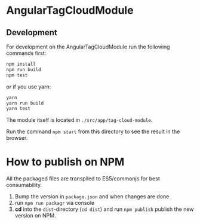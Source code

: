 # AngularTagCloudModule

## Development
For development on the AngularTagCloudModule run the following commands first:

```bash
npm install
npm run build
npm test
```

or if you use yarn:

```bash
yarn
yarn run build
yarn test
```

The module itself is located in `./src/app/tag-cloud-module`.

Run the command `npm start` from this directory to see the result in the browser.

# How to publish on NPM

All the packaged files are transpiled to ES5/commonjs for best consumability.
1. Bump the version in `package.json` and when changes are done
2. run `npm run packagr` via console
4. **cd** into the `dist`-directory (`cd dist`) and run `npm publish` publish the new version on NPM.
